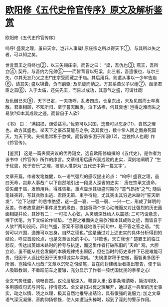 # [欧阳修《五代史伶官传序》原文及解析鉴赏](https://www.vrrw.net/wx/9990.html)

欧阳修《五代史伶官传序》

呜呼! 盛衰之理，虽曰天命，岂非人事哉! 原庄宗之所以得天下①，与其所以失之者，可以知之矣。

世言晋王之将终也②，以三矢赐庄宗，而告之曰： “梁，吾仇也③; 燕王，吾所立④; 契丹，与吾约为兄弟⑤——而皆背晋以归梁，此三者，吾遗恨也，与尔三矢，尔其无忘乃父之志!”庄宗受而藏之于庙。其后用兵，则遣从事以一少牢告庙⑥，请其矢; 盛以锦囊，负而前驱; 及凯旋而纳之。方其系燕父子以组⑦，函梁君臣之首⑧，入于太庙，还矢先王，而告以成功，其意气之盛，可谓壮哉!

及仇雠已灭⑨，天下已定，一夫夜呼，乱者四应，仓皇东出，未及见贼而士卒离散。君臣相顾，不知所归，至于誓天断发，泣下沾襟，何其衰也! 岂得之难而失之易欤?抑本其成败之迹，而皆自于人欤?

《书》 曰： “满招损，谦受益⑩。”忧劳可以兴国，逸豫可以忘身(11)，自然之理也。故方其盛也，举天下之豪杰莫能与之争; 及其衰也，数十伶人困之而身死国灭，为天下笑。夫祸患常积于忽微，而智勇多困于所溺(12)，岂独伶人也哉! 作《伶官传》。



【鉴赏】 这是一篇夹叙夹议的优秀短文，选自欧阳修编撰的《五代史》，是作者为该书中《伶官传》所作的序言。文章借用后唐兴衰成败的史实，深刻地阐明了 “生于忧患，死于安乐”之理，被前人推崇为“五代史中第一篇文字”。

文章开篇，作者发笔雄健，以一语气强烈的感叹提出论点： “呜呼! 盛衰之理，虽曰天命，岂非人事哉!” 以下自然地引出一段发人深省的史实： 唐庄宗承文遗命，受矢藏于庙，发愤用兵，得胜告祖，重点显示其极盛时期的 “意气昂扬”之气; 随后笔锋突转，写其兵败出逃、君臣无策、束手待毙，尤其突出其穷途末路时“誓天断发”、“泣下沾襟” 的悲惨绝望，这一盛一衰、一强一弱、一兴一亡，形成了鲜明的反差。作者故意避开事件发生的缘由，直接将两个惊心动魄而又对比强烈的历史画面相提并论，其妙有二： 一可扣人心弦，从灵魂深处给人以震撼; 二可巧设悬念，埋下伏笔，为下文结论作铺垫。“岂得之难而失之易欤?抑本其成败之迹，而皆自于人欤?”两句设问，声壮气盛，答案不容置疑地置于问句中，是不答之答之语。“忧劳可以兴国，逸豫可以忘身，自然之理也。”这是通过对上述史实的具体分析得到的结论，呼应首段论点，也是文章议论的中心。“非败也，天亡我也!” 楚霸王的临江悲叹，传达出英雄末路时的矜夸与执迷，而这里作者打破陈旧的“天命” 观，大胆立论，虽不能从社会发展的本质规律找出原因，但在当时的历史条件下已是难能可贵，归因于人远比归因于天来得诚实与深刻。“夫祸患常积于忽微，而智勇多困于所溺，岂独伶人也哉!”文章以沉郁之句结尾，旨在向封建统治者提出警告，便于后人吸取教训，不重蹈前车之覆辙，充分显示了作者一腔忧国忧民的拳拳之心!

全文气势旺盛，晓畅自然。议论层层深入，鞭辟入里; 叙事条理清晰，简洁明快，多用感叹句式与问句，抒情意浓。全文紧扣兴衰之理展开，通过这一典型的历史事实，动之以情、晓之以理，极其自然地推导出结论，具有很强的说服力; 加之文章语气深沉凝重、音韵抑扬顿挫，使人如遭当头棒喝，起到了深刻的警示作用。

